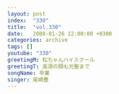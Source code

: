 ```yaml
---
layout: post
index:  "330"
title:  "vol.330"
date:   2008-01-26 12:00:00 +0300
categories: archive
tags: []
youtube: "330"
greetingM: 松ちゃんハイスクール
greetingT: 高須の顔も光聖まで
songName: 卒業
singer: 尾崎豊
---
```


